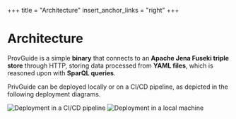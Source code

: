 +++
title = "Architecture"
insert_anchor_links = "right"
+++

# Architecture

ProvGuide is a simple **binary** that connects to an **Apache Jena Fuseki triple store** through HTTP, storing data processed from **YAML files**, which is reasoned upon with **SparQL queries**.

PrivGuide can be deployed locally or on a CI/CD pipeline, as depicted in the following deployment diagrams.

![Deployment in a CI/CD pipeline](/deploy_diag_pipeline.png)
![Deployment in a local machine](/deploy_diag_local.png)

